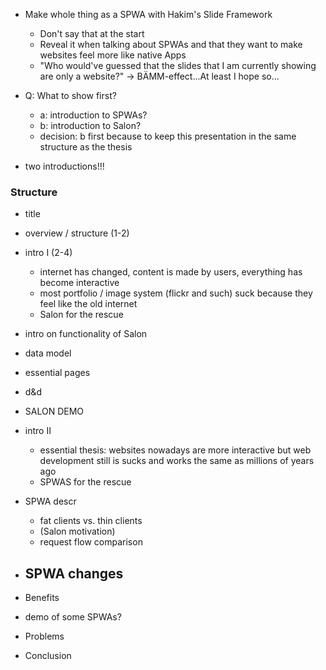 - Make whole thing as a SPWA with Hakim's Slide Framework
  - Don't say that at the start
  - Reveal it when talking about SPWAs and that they want to make websites feel more like native Apps
  - "Who would've guessed that the slides that I am currently showing are only a website?" -> BÄMM-effect...At least I hope so...

- Q: What to show first?
  - a: introduction to SPWAs?
  - b: introduction to Salon?
  - decision: b first because to keep this presentation in the same structure as the thesis
  
- two introductions!!!


### Structure
- title
- overview / structure (1-2)
- intro I (2-4)
  - internet has changed, content is made by users, everything has become interactive
  - most portfolio / image system (flickr and such) suck because they feel like the old internet
  - Salon for the rescue
- intro on functionality of Salon
- data model
- essential pages
- d&d

- SALON DEMO

- intro II
  - essential thesis: websites nowadays are more interactive but web development still is sucks and works the same as millions of years ago
  - SPWAS for the rescue
- SPWA descr
  - fat clients vs. thin clients
  - (Salon motivation)
  - request flow comparison
- SPWA changes
  - 
- Benefits
- demo of some SPWAs?
- Problems
- Conclusion